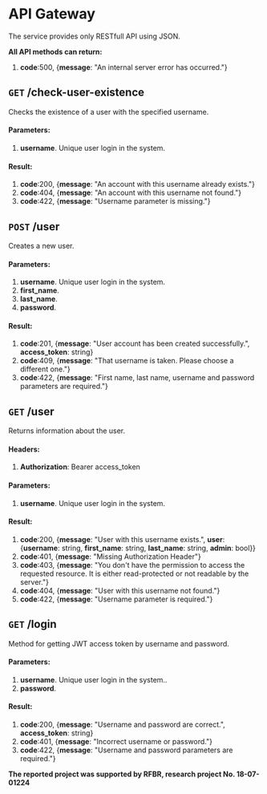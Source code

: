 # API Gateway

The service provides only RESTfull API using JSON.

**All API methods can return:**

1. **code**:500, {**message**: "An internal server error has occurred."}



## `GET` /check-user-existence

Checks the existence of a user with the specified username.

#### Parameters:

1. **username**. Unique user login in the system.

#### Result:

1. **code**:200, {**message**: "An account with this username already exists."}
2. **code**:404, {**message**: "An account with this username not found."}
3. **code**:422, {**message**: "Username parameter is missing."}



## `POST` /user

Creates a new user.

#### Parameters:

1. **username**. Unique user login in the system.
2. **first_name**.
3. **last_name**.
4. **password**.

#### Result:

1. **code**:201, {**message**: "User account has been created successfully.", **access_token**: string}
2. **code**:409, {**message**: "That username is taken. Please choose a different one."}
3. **code**:422, {**message**: "First name, last name, username and password parameters are required."}

## `GET` /user

Returns information about the user.

#### Headers:

1. **Authorization**: Bearer access_token

#### Parameters:

1. **username**. Unique user login in the system.

#### Result:

1. **code**:200, {**message**: "User with this username exists.", **user**: {**username**: string, **first_name**: string, **last_name**: string, **admin**: bool}}
2. **code**:401, {**message**: "Missing Authorization Header"}
3. **code**:403, {**message**: "You don't have the permission to access the requested resource. It is either read-protected or not readable by the server."}
4. **code**:404, {**message**: "User with this username not found."}
5. **code**:422, {**message**: "Username parameter is required."}



## `GET` /login

Method for getting JWT access token by username and password.

#### Parameters:

1. **username**. Unique user login in the system..
2. **password**.

#### Result:

1. **code**:200, {**message**: "Username and password are correct.", **access_token**: string}
2. **code**:401, {**message**: "Incorrect username or password."}
3. **code**:422, {**message**: "Username and password parameters are required."}


**The reported project was supported by RFBR, research project No. 18-07-01224**
